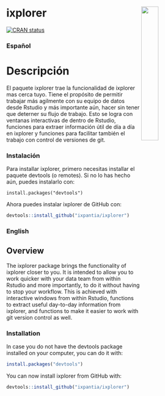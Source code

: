 
<!-- README.md is generated from README.Rmd. Please edit that file -->

# ixplorer <a href="url"><img src="https://storage.googleapis.com/ixplorer/ixplorer_logo.png" align="right" width="30%"></a>

<!-- badges: start -->

[![CRAN
status](https://www.r-pkg.org/badges/version/ixplorer)](https://cran.r-project.org/package=ixplorer)
<!-- badges: end -->

### Español

# Descripción

El paquete ixplorer trae la funcionalidad de ixplorer mas cerca tuyo.
Tiene el propósito de permitir trabajar más agilmente con su equipo de
datos desde Rstudio y más importante aún, hacer sin tener que deterner
su flujo de trabajo. Esto se logra con ventanas interactivas de dentro
de Rstudio, funciones para extraer información útil de día a día en
ixplorer y funciones para facilitar también el trabajo con control de
versiones de git.

### Instalación

Para installar ixplorer, primero necesitas installar el paquete devtools
(o remotes). Si no lo has hecho aún, puedes instalarlo con:

    install.packages("devtools")

Ahora puedes instalar ixplorer de GitHub con:

``` r
devtools::install_github("ixpantia/ixplorer")
```

### English

## Overview

The ixplorer package brings the functionality of ixplorer closer to you.
It is intended to allow you to work quicker with your data team from
within Rstudio and more importantly, to do it without having to stop
your workflow. This is achieved with interactive windows from within
Rstudio, functions to extract useful day-to-day information from
ixplorer, and functions to make it easier to work with git version
control as well.

### Installation

In case you do not have the devtools package installed on your computer,
you can do it with:

``` r
install.packages("devtools")
```

You can now install ixplorer from GitHub with:

``` r
devtools::install_github("ixpantia/ixplorer")
```
